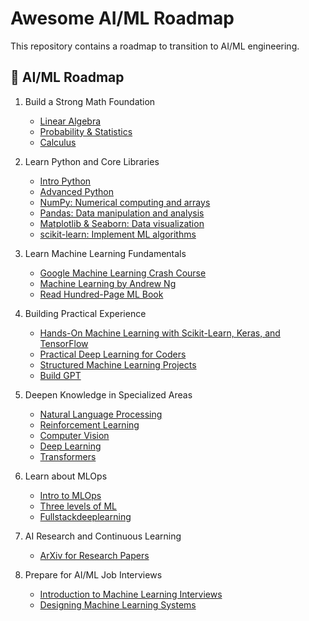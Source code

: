 # Awesome AI/ML Roadmap
This repository contains a roadmap to transition to AI/ML engineering. 

## 🚗 AI/ML Roadmap
1. Build a Strong Math Foundation
   - [Linear Algebra](https://ocw.mit.edu/courses/mathematics/18-06-linear-algebra-spring-2010/) 
   - [Probability & Statistics](https://web.stanford.edu/class/stats116/syllabus.html)
   - [Calculus](https://www.khanacademy.org/math/multivariable-calculus)

2. Learn Python and Core Libraries  
   - [Intro Python](https://cs50.harvard.edu/python/2022/) 
   - [Advanced Python](https://www.edx.org/learn/artificial-intelligence/harvard-university-cs50-s-introduction-to-artificial-intelligence-with-python)
   - [NumPy: Numerical computing and arrays](https://numpy.org/devdocs/user/quickstart.html) 
   - [Pandas: Data manipulation and analysis](https://www.w3schools.com/python/pandas/default.asp) 
   - [Matplotlib & Seaborn: Data visualization](https://matplotlib.org/stable/tutorials/index.html) 
   - [scikit-learn: Implement ML algorithms](https://scikit-learn.org/1.4/tutorial/index.html) 

3. Learn Machine Learning Fundamentals
   - [Google Machine Learning Crash Course](https://developers.google.com/machine-learning/crash-course) 
   - [Machine Learning by Andrew Ng](https://www.coursera.org/learn/machine-learning)
   - [Read Hundred-Page ML Book](http://ema.cri-info.cm/wp-content/uploads/2019/07/2019BurkovTheHundred-pageMachineLearning.pdf)

4. Building Practical Experience   
   - [Hands-On Machine Learning with Scikit-Learn, Keras, and TensorFlow](https://www.oreilly.com/library/view/hands-on-machine-learning/9781492032632/)
   - [Practical Deep Learning for Coders](https://course.fast.ai/)  
   - [Structured Machine Learning Projects](https://www.coursera.org/learn/machine-learning-projects)
   - [Build GPT](https://www.youtube.com/watch?v=kCc8FmEb1nY&t=1331s) 
   
5. Deepen Knowledge in Specialized Areas 
   - [Natural Language Processing](https://huggingface.co/learn/nlp-course/chapter1/1)
   - [Reinforcement Learning](https://huggingface.co/learn/deep-rl-course/unit0/introduction)
   - [Computer Vision](https://www.kaggle.com/learn/computer-vision)
   - [Deep Learning](https://www.youtube.com/watch?v=vT1JzLTH4G4&list=PLSVEhWrZWDHQTBmWZufjxpw3s8sveJtnJ&index=1)
   - [Transformers](https://huggingface.co/learn/nlp-course/chapter1/1)

6. Learn about MLOps
   - [Intro to MLOps](https://ml-ops.org/)
   - [Three levels of ML](https://ml-ops.org/content/three-levels-of-ml-software)
   - [Fullstackdeeplearning](https://fullstackdeeplearning.com/course/2022/)
   
7. AI Research and Continuous Learning
   - [ArXiv for Research Papers](https://arxiv.org/)

8. Prepare for AI/ML Job Interviews
   - [Introduction to Machine Learning Interviews](https://huyenchip.com/ml-interviews-book/)
   - [Designing Machine Learning Systems](https://www.oreilly.com/library/view/designing-machine-learning/9781098107956/)

